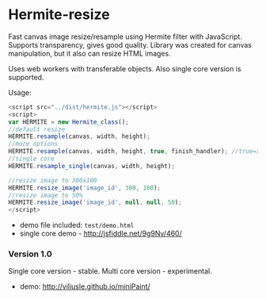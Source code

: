 # Hermite-resize
Fast canvas image resize/resample using Hermite filter with JavaScript.
Supports transparency, gives good quality.
Library was created for canvas manipulation, but it also can resize HTML images.
 
Uses web workers with transferable objects. Also single core version is supported.

Usage:
```javascript
<script src="../dist/hermite.js"></script>
<script>
var HERMITE = new Hermite_class();
//default resize
HERMITE.resample(canvas, width, height);
//more options
HERMITE.resample(canvas, width, height, true, finish_handler); //true=resize canvas
//single core
HERMITE.resample_single(canvas, width, height);

//resize image to 300x100
HERMITE.resize_image('image_id', 300, 100);
//resize image to 50%
HERMITE.resize_image('image_id', null, null, 50);
</script>
```

- demo file included: ```test/demo.html``` 
- single core demo - http://jsfiddle.net/9g9Nv/460/

### Version 1.0
Single core version - stable. Multi core version - experimental.
- demo: http://viliusle.github.io/miniPaint/
